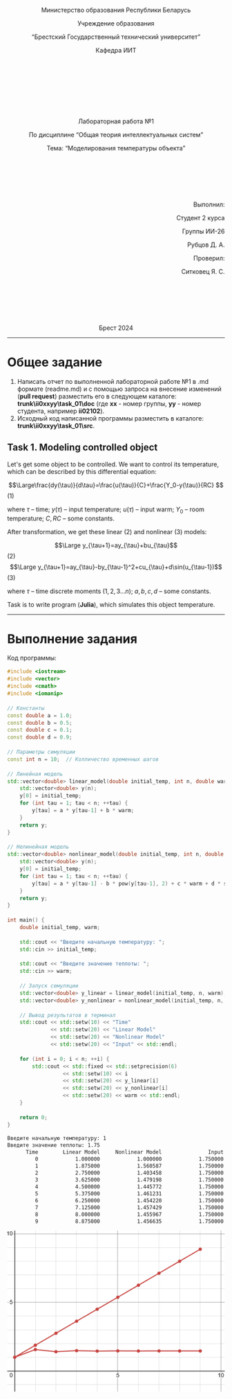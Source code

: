 <p align="center"> Министерство образования Республики Беларусь</p>
<p align="center">Учреждение образования</p>
<p align="center">“Брестский Государственный технический университет”</p>
<p align="center">Кафедра ИИТ</p>
<br><br><br><br><br><br><br>
<p align="center">Лабораторная работа №1</p>
<p align="center">По дисциплине “Общая теория интеллектуальных систем”</p>
<p align="center">Тема: “Моделирования температуры объекта”</p>
<br><br><br><br><br>
<p align="right">Выполнил:</p>
<p align="right">Студент 2 курса</p>
<p align="right">Группы ИИ-26</p>
<p align="right">Рубцов Д. А.</p>
<p align="right">Проверил:</p>
<p align="right">Ситковец Я. С.</p>
<br><br><br><br><br>
<p align="center">Брест 2024</p>

<hr>

# Общее задание #
1. Написать отчет по выполненной лабораторной работе №1 в .md формате (readme.md) и с помощью запроса на внесение изменений (**pull request**) разместить его в следующем каталоге: **trunk\ii0xxyy\task_01\doc** (где **xx** - номер группы, **yy** - номер студента, например **ii02102**).
2. Исходный код написанной программы разместить в каталоге: **trunk\ii0xxyy\task_01\src**.
## Task 1. Modeling controlled object ##
Let's get some object to be controlled. We want to control its temperature, which can be described by this differential equation:

$$\Large\frac{dy(\tau)}{d\tau}=\frac{u(\tau)}{C}+\frac{Y_0-y(\tau)}{RC} $$ (1)

where $\tau$ – time; $y(\tau)$ – input temperature; $u(\tau)$ – input warm; $Y_0$ – room temperature; $C,RC$ – some constants.

After transformation, we get these linear (2) and nonlinear (3) models:

$$\Large y_{\tau+1}=ay_{\tau}+bu_{\tau}$$ (2)
$$\Large y_{\tau+1}=ay_{\tau}-by_{\tau-1}^2+cu_{\tau}+d\sin(u_{\tau-1})$$ (3)

where $\tau$ – time discrete moments ($1,2,3{\dots}n$); $a,b,c,d$ – some constants.

Task is to write program (**Julia**), which simulates this object temperature.

<hr>

# Выполнение задания #

Код программы:
```C++
#include <iostream>
#include <vector>
#include <cmath>
#include <iomanip>

// Константы
const double a = 1.0;
const double b = 0.5;
const double c = 0.1;
const double d = 0.9;

// Параметры симуляции
const int n = 10;  // Колличество временных шагов

// Линейная модель
std::vector<double> linear_model(double initial_temp, int n, double warm) {
    std::vector<double> y(n);
    y[0] = initial_temp;
    for (int tau = 1; tau < n; ++tau) {
        y[tau] = a * y[tau-1] + b * warm;
    }
    return y;
}

// Нелинейная модель
std::vector<double> nonlinear_model(double initial_temp, int n, double warm) {
    std::vector<double> y(n);
    y[0] = initial_temp;
    for (int tau = 1; tau < n; ++tau) {
        y[tau] = a * y[tau-1] - b * pow(y[tau-1], 2) + c * warm + d * sin(warm);
    }
    return y;
}

int main() {
    double initial_temp, warm;

    std::cout << "Введите начальную температуру: ";
    std::cin >> initial_temp;

    std::cout << "Введите значение теплоты: ";
    std::cin >> warm;

    // Запуск семуляции
    std::vector<double> y_linear = linear_model(initial_temp, n, warm);
    std::vector<double> y_nonlinear = nonlinear_model(initial_temp, n, warm);

    // Вывод результатов в терминал
    std::cout << std::setw(10) << "Time" 
              << std::setw(20) << "Linear Model" 
              << std::setw(20) << "Nonlinear Model" 
              << std::setw(20) << "Input" << std::endl;

    for (int i = 0; i < n; ++i) {
        std::cout << std::fixed << std::setprecision(6)
                  << std::setw(10) << i
                  << std::setw(20) << y_linear[i]
                  << std::setw(20) << y_nonlinear[i]
                  << std::setw(20) << warm << std::endl;
    }

    return 0;
}
```     
```
Введите начальную температуру: 1
Введите значение теплоты: 1.75
      Time        Linear Model     Nonlinear Model               Input
         0            1.000000            1.000000            1.750000
         1            1.875000            1.560587            1.750000
         2            2.750000            1.403458            1.750000
         3            3.625000            1.479198            1.750000
         4            4.500000            1.445772            1.750000
         5            5.375000            1.461231            1.750000
         6            6.250000            1.454220            1.750000
         7            7.125000            1.457429            1.750000
         8            8.000000            1.455967            1.750000
         9            8.875000            1.456635            1.750000
```
![График](./graph_OTIS_1.png)